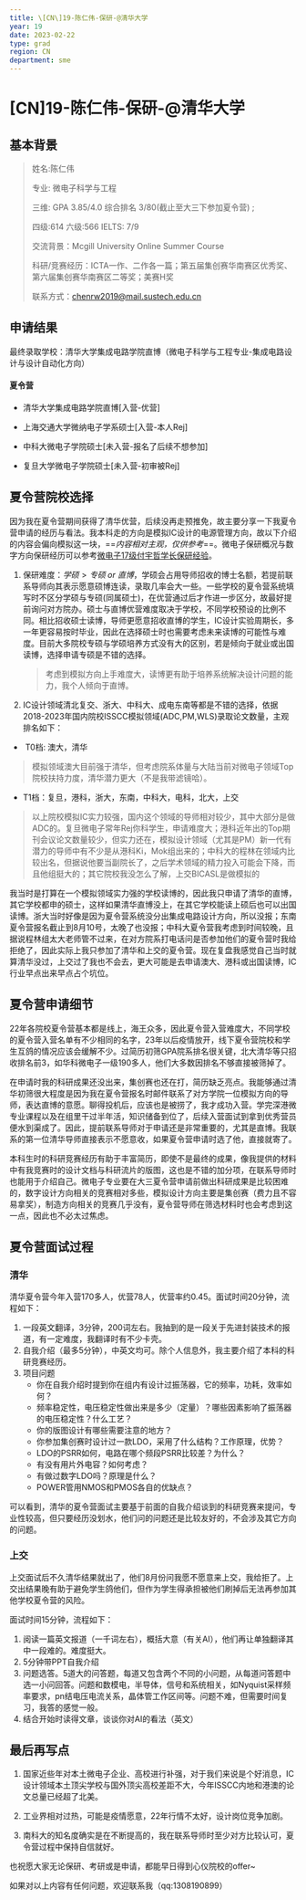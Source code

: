 ```yaml
---
title: \[CN\]19-陈仁伟-保研-@清华大学
year: 19
date: 2023-02-22
type: grad
region: CN
department: sme
---
```


# \[CN\]19-陈仁伟-保研-@清华大学

## 基本背景

> 姓名:陈仁伟
>
> 专业: 微电子科学与工程
>
> 三维: GPA 3.85/4.0 综合排名 3/80(截止至大三下参加夏令营) ;
>
> 四级:614 六级:566 IELTS: 7/9
>
> 交流背景：Mcgill University Online Summer Course
>
> 科研/竞赛经历：ICTA一作、二作各一篇；第五届集创赛华南赛区优秀奖、第六届集创赛华南赛区二等奖；美赛H奖
>
> 联系方式：chenrw2019@mail.sustech.edu.cn

## 申请结果

最终录取学校：清华大学集成电路学院直博（微电子科学与工程专业-集成电路设计与设计自动化方向）

#### 夏令营

- 清华大学集成电路学院直博[入营-优营]

- 上海交通大学微纳电子学系硕士[入营-本人Rej]
- 中科大微电子学院硕士[未入营-报名了后续不想参加]
- 复旦大学微电子学院硕士[未入营-初审被Rej]

## 夏令营院校选择

​ 因为我在夏令营期间获得了清华优营，后续没再走预推免，故主要分享一下我夏令营申请的经历与看法。我本科走的方向是模拟IC设计的电源管理方向，故以下介绍的内容会偏向模拟这一块，==_内容相对主观，仅供参考_==。微电子保研概况与数字方向保研经历可以参考[微电子17级付宇哲学长保研经验](https://sustech-application.com/#/grad-application/microelectronics/[CN]-17-fuyuzhe)。

1. 保研难度：$学硕>专硕\ or \ 直博$，学硕会占用导师招收的博士名额，若提前联系导师向其表示愿意硕博连读，录取几率会大一些。一些学校的夏令营系统填写时不区分学硕与专硕(同属硕士)，在优营通过后才作进一步区分，故最好提前询问对方院办。硕士与直博优营难度取决于学校，不同学校预设的比例不同。相比招收硕士读博，导师更愿意招收直博的学生，IC设计实验周期长，多一年更容易按时毕业，因此在选择硕士时也需要考虑未来读博的可能性与难度。目前大多院校专硕与学硕培养方式没有大的区别，若是倾向于就业或出国读博，选择申请专硕是不错的选择。

   > 考虑到模拟方向上手难度大，读博更有助于培养系统解决设计问题的能力，我个人倾向于直博。

2. IC设计领域清北复交、浙大、中科大、成电东南等都是不错的选择，依据2018-2023年国内院校ISSCC模拟领域(ADC,PM,WLS)录取论文数量，主观排名如下：

- ​ T0档: 澳大，清华

> 模拟领域澳大目前强于清华，但考虑院系体量与大陆当前对微电子领域Top院校扶持力度，清华潜力更大（不是我带滤镜哈）。

- T1档：复旦，港科，浙大，东南，中科大，电科，北大，上交

> 以上院校模拟IC实力较强，国内这个领域的导师相对较少，其中大部分是做ADC的。复旦微电子常年Rej你科学生，申请难度大；港科近年出的Top期刊会议论文数量较少，但实力还在，模拟设计领域（尤其是PM）新一代有潜力的导师中有不少是从港科Ki，Mok组出来的；中科大的程林在领域内比较出名，但据说他要当副院长了，之后学术领域的精力投入可能会下降，而且他组挺大的；其它院校我没怎么了解，上交BICASL是做模拟的

​ 我当时是打算在一个模拟领域实力强的学校读博的，因此我只申请了清华的直博，其它学校都申的硕士，这样如果清华直博没上，在其它学校能读上硕后也可以出国读博。浙大当时好像是因为夏令营系统没分出集成电路设计方向，所以没报；东南夏令营报名截止到8月10号，太晚了也没报；中科大夏令营我考虑到时间较晚，且据说程林组太大老师管不过来，在对方院系打电话问是否参加他们的夏令营时我给拒绝了，因此实际上我只参加了清华和上交的夏令营。现在复盘我感觉自己当时就算清华没过，上交过了我也不会去，更大可能是去申请澳大、港科或出国读博，IC行业早点出来早点占个坑位。

## 夏令营申请细节

​ 22年各院校夏令营基本都是线上，海王众多，因此夏令营入营难度大，不同学校的夏令营入营名单有不少相同的名字，23年以后疫情放开，线下夏令营院校和学生互鸽的情况应该会缓解不少。过简历初筛GPA院系排名很关键，北大清华等只招收排名前3，如华科微电子一级190多人，他们大多数因排名不够直接被筛掉了。

​ 在申请时我的科研成果还没出来，集创赛也还在打，简历缺乏亮点。我能够通过清华初筛很大程度是因为我在夏令营报名时邮件联系了对方学院一位模拟方向的导师，表达直博的意愿。聊得投机后，应该也是被捞了，我才成功入营。学完深港微专业课程以及在组里干过半年活，知识储备到位了，后续入营面试到拿到优秀营员便水到渠成了。因此，提前联系导师对于申请还是非常重要的，尤其是直博。我联系的第一位清华导师直接表示不愿意收，如果夏令营申请时选了他，直接就寄了。

​ 本科生时的科研竞赛经历有助于丰富简历，即使不是最终的成果，像我提供的材料中有我竞赛时的设计文档与科研流片的版图，这也是不错的加分项，在联系导师时也能用于介绍自己。微电子专业要在大三夏令营申请前做出科研成果是比较困难的，数字设计方向相关的竞赛相对多些，模拟设计方向主要是集创赛（费力且不容易拿奖），制造方向相关的竞赛几乎没有，夏令营导师在筛选材料时也会考虑到这一点，因此也不必太过焦虑。

## 夏令营面试过程

### 清华

清华夏令营今年入营170多人，优营78人，优营率约0.45。面试时间20分钟，流程如下：

1. 一段英文翻译，3分钟，200词左右。我抽到的是一段关于先进封装技术的报道，有一定难度，我翻译时有不少卡壳。
2. 自我介绍（最多5分钟），中英文均可。除个人信息外，我主要介绍了本科的科研竞赛经历。
3. 项目问题
   - 你在自我介绍时提到你在组内有设计过振荡器，它的频率，功耗，效率如何？
   - 频率稳定性，电压稳定性做出来是多少（定量）？哪些因素影响了振荡器的电压稳定性？什么工艺？
   - 你的版图设计有哪些需要注意的地方？
   - 你参加集创赛时设计过一款LDO，采用了什么结构？工作原理，优势？
   - LDO的PSRR如何，电路在哪个频段PSRR比较差？为什么？
   - 有没有用片外电容？如何考虑？
   - 有做过数字LDO吗？原理是什么？
   - POWER管用NMOS和PMOS各自的优缺点？

可以看到，清华的夏令营面试主要基于前面的自我介绍谈到的科研竞赛来提问，专业性较高，但只要经历没划水，他们问的问题还是比较友好的，不会涉及其它方向的问题。

### 上交

上交面试后不久清华结果就出了，他们8月份问我愿不愿意来上交，我给拒了。上交出结果晚有助于避免学生鸽他们，但作为学生得承担被他们刷掉后无法再参加其他学校夏令营的风险。

面试时间15分钟，流程如下：

1. 阅读一篇英文报道（一千词左右），概括大意（有关AI），他们再让单独翻译其中一段难的。难度挺大。
2. 5分钟带PPT自我介绍
3. 问题选答。5道大的问答题，每道又包含两个不同的小问题，从每道问答题中选一小问回答。问题和数模电，半导体，信号和系统相关，如Nyquist采样频率要求，pn结电压电流关系，晶体管工作区间等。问题不难，但需要时间复习，我答的感觉一般。
4. 结合开始时读得文章，谈谈你对AI的看法（英文）

## 最后再写点

1. 国家近些年对本土微电子企业、高校进行补强，对于我们来说是个好消息，IC设计领域本土顶尖学校与国外顶尖高校差距不大，今年ISSCC内地和港澳的论文总量已经超了北美。

2. 工业界相对过热，可能是疫情愿意，22年行情不太好，设计岗位竞争加剧。

3. 南科大的知名度确实是在不断提高的，我在联系导师时至少对方比较认可，夏令营过程中保持自信就好。

也祝愿大家无论保研、考研或是申请，都能早日得到心仪院校的offer~

如果对以上内容有任何问题，欢迎联系我（qq:1308190899）

